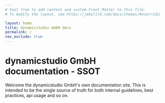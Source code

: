 ```yaml
---
# Feel free to add content and custom Front Matter to this file.
# To modify the layout, see https://jekyllrb.com/docs/themes/#overriding-theme-defaults

layout: home
title: dynamicstudio GmbH docs
permalink: /
nav_exclude: true
---
```


# dynamicstudio GmbH documentation - SSOT

Welcome the dynamicstudio GmbH's own documentation site. This is intended to be the single source of truth for both internal guidelines,
best practices, api usage and so on.
